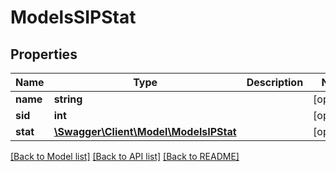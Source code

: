 # ModelsSIPStat

## Properties
Name | Type | Description | Notes
------------ | ------------- | ------------- | -------------
**name** | **string** |  | [optional] 
**sid** | **int** |  | [optional] 
**stat** | [**\Swagger\Client\Model\ModelsIPStat**](ModelsIPStat.md) |  | [optional] 

[[Back to Model list]](../README.md#documentation-for-models) [[Back to API list]](../README.md#documentation-for-api-endpoints) [[Back to README]](../README.md)


